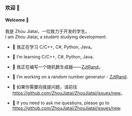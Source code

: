 <!--本作品采用 CC BY-NC-ND 4.0 进行许可。-->

### 欢迎 👋
#### Welcome 👋

我是 Zhou Jiatai，一位致力于开发的学生。  
I am Zhou Jiatai, a student studying development.

- 🌱 我正在学习 C/C++, C#, Python, Java。
- 🌱 I’m learning C/C++, C#, Python, Java.

- 🔭 我正在编写一个随机数生成器——[ZJtRand](https://github.com/ZhouJiatai/ZJtRand)。
- 🔭 I’m working on a random number generator - [ZJtRand](https://github.com/ZhouJiatai/ZJtRand).

- 💬 如果你需要向我提问题，请前往 <https://github.com/ZhouJiatai/ZhouJiatai/issues/new>。
- 💬 If you need to ask me questions, please go to <https://github.com/ZhouJiatai/ZhouJiatai/issues/new>.

<!--
**ZhouJiatai/ZhouJiatai** is a ✨ _special_ ✨ repository because its `README.md` (this file) appears on your GitHub profile.

Here are some ideas to get you started:

- 🔭 I’m currently working on ...
- 🌱 I’m currently learning ...
- 👯 I’m looking to collaborate on ...
- 🤔 I’m looking for help with ...
- 💬 Ask me about ...
- 📫 How to reach me: ...
- 😄 Pronouns: ...
- ⚡ Fun fact: ...
-->
